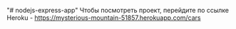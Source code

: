"# nodejs-express-app" 
Чтобы посмотреть проект, перейдите по ссылке Heroku - https://mysterious-mountain-51857.herokuapp.com/cars
